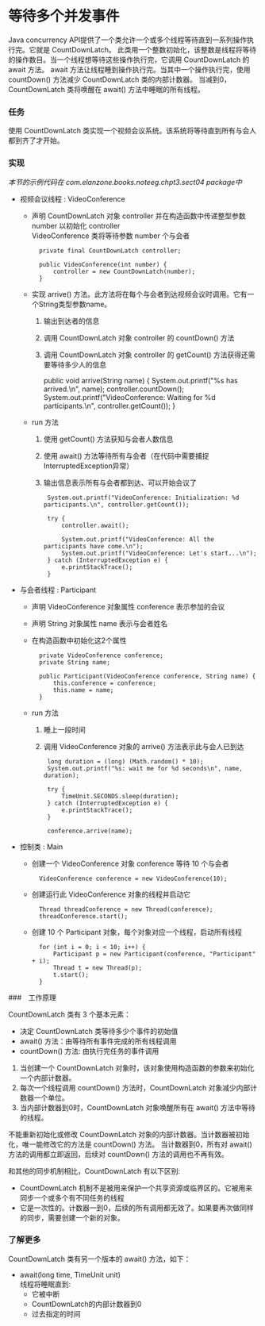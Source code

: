等待多个并发事件
====

Java concurrency API提供了一个类允许一个或多个线程等待直到一系列操作执行完。它就是 CountDownLatch。
此类用一个整数初始化，该整数是线程将等待的操作数目。当一个线程想等待这些操作执行完，它调用 CountDownLatch 的 await 方法。
await 方法让线程睡到操作执行完。当其中一个操作执行完，使用 countDown() 方法减少 CountDownLatch 类的内部计数器。
当减到0，CountDownLatch 类将唤醒在 await() 方法中睡眠的所有线程。


### 任务

使用 CountDownLatch 类实现一个视频会议系统。该系统将等待直到所有与会人都到齐了才开始。


### 实现

*本节的示例代码在 com.elanzone.books.noteeg.chpt3.sect04 package中*


* 视频会议线程 : VideoConference

    * 声明 CountDownLatch 对象 controller 并在构造函数中传递整型参数 number 以初始化 controller
        <br/>
        VideoConference 类将等待参数 number 个与会者

            private final CountDownLatch controller;

            public VideoConference(int number) {
                controller = new CountDownLatch(number);
            }

    * 实现 arrive() 方法。此方法将在每个与会者到达视频会议时调用。它有一个String类型参数name。
        1. 输出到达者的信息
        2. 调用 CountDownLatch 对象 controller 的 countDown() 方法
        3. 调用 CountDownLatch 对象 controller 的 getCount() 方法获得还需要等待多少人的信息

            public void arrive(String name) {
                System.out.printf("%s has arrived.\n", name);
                controller.countDown();
                System.out.printf("VideoConference: Waiting for %d participants.\n", controller.getCount());
            }

    * run 方法
        1. 使用 getCount() 方法获知与会者人数信息
        2. 使用 await() 方法等待所有与会者（在代码中需要捕捉InterruptedException异常）
        3. 输出信息表示所有与会者都到达、可以开始会议了

                System.out.printf("VideoConference: Initialization: %d participants.\n", controller.getCount());

                try {
                    controller.await();

                    System.out.printf("VideoConference: All the participants have come.\n");
                    System.out.printf("VideoConference: Let's start...\n");
                } catch (InterruptedException e) {
                    e.printStackTrace();
                }

* 与会者线程 : Participant

    * 声明 VideoConference 对象属性 conference 表示参加的会议
    * 声明 String 对象属性 name 表示与会者姓名
    * 在构造函数中初始化这2个属性

            private VideoConference conference;
            private String name;

            public Participant(VideoConference conference, String name) {
                this.conference = conference;
                this.name = name;
            }

    * run 方法
        1. 睡上一段时间
        2. 调用 VideoConference 对象的 arrive() 方法表示此与会人已到达

                long duration = (long) (Math.random() * 10);
                System.out.printf("%s: wait me for %d seconds\n", name, duration);

                try {
                    TimeUnit.SECONDS.sleep(duration);
                } catch (InterruptedException e) {
                    e.printStackTrace();
                }

                conference.arrive(name);

* 控制类 : Main

    * 创建一个 VideoConference 对象 conference 等待 10 个与会者

            VideoConference conference = new VideoConference(10);

    * 创建运行此 VideoConference 对象的线程并启动它

            Thread threadConference = new Thread(conference);
            threadConference.start();

    * 创建 10 个 Participant 对象，每个对象对应一个线程，启动所有线程

            for (int i = 0; i < 10; i++) {
                Participant p = new Participant(conference, "Participant" + i);
                Thread t = new Thread(p);
                t.start();
            }


###　工作原理

CountDownLatch 类有 3 个基本元素：

* 决定 CountDownLatch 类等待多少个事件的初始值
* await() 方法：由等待所有事件完成的所有线程调用
* countDown() 方法: 由执行完任务的事件调用

1. 当创建一个 CountDownLatch 对象时，该对象使用构造函数的参数来初始化一个内部计数器。
2. 每次一个线程调用 countDown() 方法时，CountDownLatch 对象减少内部计数器一个单位。
3. 当内部计数器到0时，CountDownLatch 对象唤醒所有在 await() 方法中等待的线程。

不能重新初始化或修改 CountDownLatch 对象的内部计数器。当计数器被初始化，唯一能修改它的方法是 countDown() 方法。
当计数器到0，所有对 await() 方法的调用都立即返回，后续对 countDown() 方法的调用也不再有效。

和其他的同步机制相比，CountDownLatch 有以下区别:

* CountDownLatch 机制不是被用来保护一个共享资源或临界区的。它被用来同步一个或多个有不同任务的线程
* 它是一次性的。计数器一到0，后续的所有调用都无效了。如果要再次做同样的同步，需要创建一个新的对象。


### 了解更多

CountDownLatch 类有另一个版本的 await() 方法，如下：

* await(long time, TimeUnit unit)
    <br/>
    线程将睡眠直到:
    * 它被中断
    * CountDownLatch的内部计数器到0
    * 过去指定的时间
    